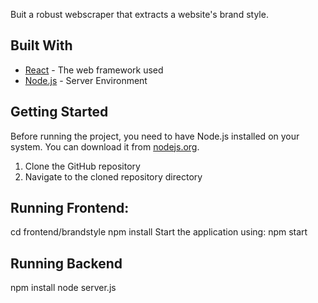 Buit a robust webscraper that extracts a website's brand style.

## Built With
* [React](https://reactjs.org/) - The web framework used
* [Node.js](https://nodejs.org/) - Server Environment

## Getting Started

Before running the project, you need to have Node.js installed on your system. You can download it from [nodejs.org](https://nodejs.org/).

1. Clone the GitHub repository
2. Navigate to the cloned repository directory

## Running Frontend:
cd frontend/brandstyle
npm install
Start the application using: npm start

## Running Backend
npm install
node server.js





